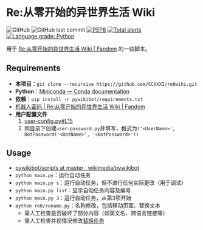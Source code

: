 # Re:从零开始的异世界生活 Wiki

![GitHub](https://img.shields.io/github/license/CCXXXI/re0wiki)
![GitHub last commit](https://img.shields.io/github/last-commit/CCXXXI/re0wiki)
[![PEP8](https://img.shields.io/badge/code%20style-pep8-orange.svg)](https://www.python.org/dev/peps/pep-0008/)
[![Total alerts](https://img.shields.io/lgtm/alerts/g/CCXXXI/re0wiki.svg?logo=lgtm&logoWidth=18)](https://lgtm.com/projects/g/CCXXXI/re0wiki/alerts/)
[![Language grade: Python](https://img.shields.io/lgtm/grade/python/g/CCXXXI/re0wiki.svg?logo=lgtm&logoWidth=18)](https://lgtm.com/projects/g/CCXXXI/re0wiki/context:python)

用于 [Re:从零开始的异世界生活 Wiki | Fandom](https://rezero.fandom.com/zh) 的一些脚本。

## Requirements

* **本项目**：`git clone --recursive https://github.com/CCXXXI/re0wiki.git`
* **Python**：[Miniconda — Conda documentation](https://docs.conda.io/en/latest/miniconda.html)
* **依赖**：`pip install -r pywikibot/requirements.txt`
* [机器人密码 | Re:从零开始的异世界生活 Wiki | Fandom](https://rezero.fandom.com/zh/wiki/Special:BotPasswords)
* **用户配置文件**
  1. [user-config.py#L15](./user-config.py#L15)
  2. 同目录下创建`user-password.py`并填写，格式为`('<UserName>', BotPassword('<BotName>', '<BotPassword>'))`

## Usage

* [pywikibot/scripts at master · wikimedia/pywikibot](https://github.com/wikimedia/pywikibot/tree/master/scripts#readme)
* `python main.py`：运行自动任务
* `python main.py s`：运行自动任务，但不进行任何实际更改（用于调试）
* `python main.py list`：显示自动任务内容及编号
* `python main.py 3`：运行自动任务，从第3项开始
* `python re0/rename.py`：名称修改，包括移动页面、替换文本
  * 需人工检查是否破坏了部分内容（如英文名、跨语言链接等）
  * 需人工检查并视情况修改[替换任务](re0/repl.py)

